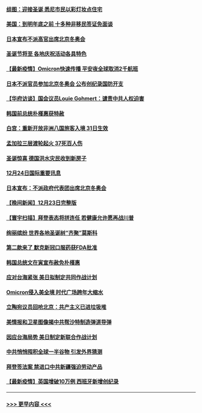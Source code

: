 #### [组图：迎接圣诞 悉尼市民以彩灯妆点住宅](../pages/prog202/a103301659.md?t=12250401) 
#### [美国：到明年底之前 十多种非移民签证免面谈](../pages/prog202/a103302438.md?t=12250401) 
#### [日本宣布不派高官出席北京冬奥会](../pages/prog202/a103302514.md?t=12250401) 
#### [圣诞节将至 各地庆祝活动各具特色](../pages/prog202/a103302502.md?t=12250401) 
#### [【最新疫情】Omicron快速传播 平安夜全球取消2千航班](../pages/prog202/a103302488.md?t=12250401) 
#### [日本不派官员参加北京冬奥会 公布创纪录国防开支](../pages/prog202/a103302493.md?t=12250401) 
#### [【华府访谈】国会议员Louie Gohmert：谴责中共人权迫害](../pages/prog202/a103302490.md?t=12250401) 
#### [韩国前总统朴槿惠获特赦](../pages/prog202/a103302444.md?t=12250401) 
#### [白宫：重新开放非洲八国旅客入境 31日生效](../pages/prog202/a103302393.md?t=12250401) 
#### [孟加拉三层渡轮起火 37死百人伤](../pages/prog202/a103302384.md?t=12250401) 
#### [圣诞惊喜 德国洪水灾民收到新房子](../pages/prog202/a103302310.md?t=12250401) 
#### [12月24日国际重要讯息](../pages/prog202/a103302265.md?t=12250401) 
#### [日本宣布：不派政府代表团出席北京冬奥会](../pages/prog202/a103302203.md?t=12250401) 
#### [【晚间新闻】12月23日完整版](../pages/prog202/a103301989.md?t=12250401) 
#### [【寰宇扫描】拜登表态将拼连任 若健康允许愿再战川普](../pages/prog202/a103301749.md?t=12250401) 
#### [绚丽缤纷 世界各地圣诞树“齐聚”莫斯科](../pages/prog202/a103301810.md?t=12250401) 
#### [第二款来了 默克新冠口服药获FDA批准](../pages/prog202/a103301778.md?t=12250401) 
#### [韩国总统文在寅宣布赦免朴槿惠](../pages/prog202/a103301942.md?t=12250401) 
#### [应对台海紧张 美日拟制定共同作战计划](../pages/prog202/a103301772.md?t=12250401) 
#### [Omicron侵入美全境 时代广场跨年大缩水](../pages/prog202/a103301837.md?t=12250401) 
#### [立陶宛议员回呛北京：共产主义已进垃圾堆](../pages/prog202/a103301789.md?t=12250401) 
#### [美情报和卫星图像揭中共帮沙特制造弹道导弹](../pages/prog202/a103301734.md?t=12250401) 
#### [因应台海局势 美日制定新联合作战计划](../pages/prog202/a103301695.md?t=12250401) 
#### [中共悄悄囤积全球一半谷物 引发外界猜测](../pages/prog202/a103301678.md?t=12250401) 
#### [拜登签法案 禁进口中共新疆强迫劳动产品](../pages/prog202/a103301625.md?t=12250401) 
#### [【最新疫情】英国增破10万例 西班牙新增创纪录](../pages/prog202/a103301655.md?t=12250401) 

----
#### [ >>> 更早内容 <<< ](../indexes/prog202-earlier.md)
